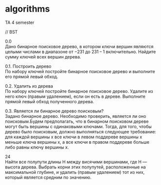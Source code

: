 # algorithms
TA 4 semester

// BST  
  
0.0  
Дано бинарное поисковое дерево, в котором ключи вершин являются целыми числами в диапазоне от −231 до 231 − 1 включительно. Найдите сумму ключей всех вершин дерева.  
  
0.1. Построить дерево  
По набору ключей постройте бинарное поисковое дерево и выполните его прямой левый обход.  
  
0.2. Удалить из дерева  
По набору ключей постройте бинарное поисковое дерево. Удалите из него ключ (правым удалением), если он есть в дереве. Выполните прямой левый обход полученного дерева.  
  
0.3. Является ли бинарное дерево поисковым?  
Задано бинарное дерево. Необходимо проверить, является ли оно поисковым.Будем предполагать, что в бинарном поисковом дереве могут быть вершины с одинаковыми ключами. Тогда, для того, чтобы дерево было поисковым, должно выполняться следующее требование: для каждой вершины x все ключи в левом поддереве вершины x меньше ключа вершины x, а все ключи в правом поддереве больше либо равны ключу вершины x.  
  
24  
Найти все полупути длины H между висячими вершинами, где H — высота дерева. Выбрать корни этих полупутей, расположенные на максимальной глубине, и удалить (правым удалением) тот из них, который является средним по значению.  
